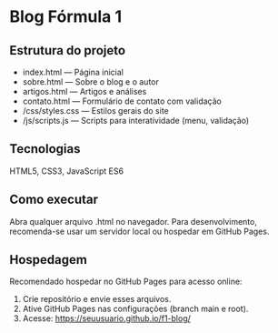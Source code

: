 # Blog Fórmula 1

## Estrutura do projeto

- index.html — Página inicial  
- sobre.html — Sobre o blog e o autor  
- artigos.html — Artigos e análises  
- contato.html — Formulário de contato com validação  
- /css/styles.css — Estilos gerais do site  
- /js/scripts.js — Scripts para interatividade (menu, validação)  

## Tecnologias

HTML5, CSS3, JavaScript ES6

## Como executar

Abra qualquer arquivo .html no navegador. Para desenvolvimento, recomenda-se usar um servidor local ou hospedar em GitHub Pages.

## Hospedagem

Recomendado hospedar no GitHub Pages para acesso online:

1. Crie repositório e envie esses arquivos.  
2. Ative GitHub Pages nas configurações (branch main e root).  
3. Acesse: https://seuusuario.github.io/f1-blog/

